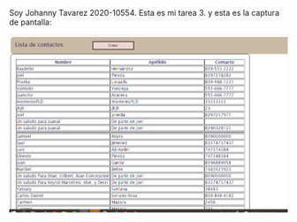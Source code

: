 Soy Johanny Tavarez 2020-10554. Esta es mi tarea 3. y esta es la captura de pantalla:

![Agenda Multicapa](/imagenes/captura.png)